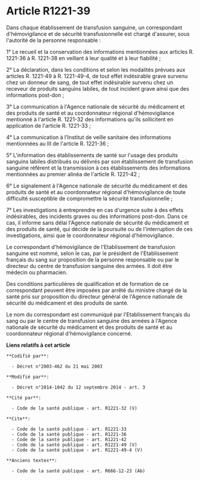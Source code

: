 # Article R1221-39

Dans chaque établissement de transfusion sanguine, un correspondant d'hémovigilance et de sécurité transfusionnelle est
chargé d'assurer, sous l'autorité de la personne responsable : 

1° Le recueil et la conservation des informations mentionnées aux articles R. 1221-36 à R. 1221-38 en veillant à leur qualité
et à leur fiabilité ; 

2° La déclaration, dans les conditions et selon les modalités prévues aux articles R. 1221-49 à R. 1221-49-4, de tout effet
indésirable grave survenu chez un donneur de sang, de tout effet indésirable survenu chez un receveur de produits sanguins
labiles, de tout incident grave ainsi que des informations post-don ; 

3° La communication à l'Agence nationale de sécurité du médicament et des produits de santé et au coordonnateur régional
d'hémovigilance mentionné à l'article R. 1221-32 des informations qu'ils sollicitent en application de l'article R.
1221-33 ; 

4° La communication à l'Institut de veille sanitaire des informations mentionnées au III de l'article R. 1221-36 ; 

5° L'information des établissements de santé sur l'usage des produits sanguins labiles distribués ou délivrés par son
établissement de transfusion sanguine référent et la transmission à ces établissements des informations mentionnées au
premier alinéa de l'article R. 1221-42 ; 

6° Le signalement à l'Agence nationale de sécurité du médicament et des produits de santé et au coordonnateur régional
d'hémovigilance de toute difficulté susceptible de compromettre la sécurité transfusionnelle ; 

7° Les investigations à entreprendre en cas d'urgence suite à des effets indésirables, des incidents graves ou des
informations post-don. Dans ce cas, il informe sans délai l'Agence nationale de sécurité du médicament et des produits de
santé, qui décide de la poursuite ou de l'interruption de ces investigations, ainsi que le coordonnateur régional
d'hémovigilance. 

Le correspondant d'hémovigilance de l'Etablissement de transfusion sanguine est nommé, selon le cas, par le président de
l'Etablissement français du sang sur proposition de la personne responsable ou par le directeur du centre de transfusion
sanguine des armées. Il doit être médecin ou pharmacien. 

Des conditions particulières de qualification et de formation de ce correspondant peuvent être imposées par arrêté du
ministre chargé de la santé pris sur proposition du directeur général de l'Agence nationale de sécurité du médicament et des
produits de santé. 

Le nom du correspondant est communiqué par l'Etablissement français du sang ou par le centre de transfusion sanguine des
armées à l'Agence nationale de sécurité du médicament et des produits de santé et au coordonnateur régional d'hémovigilance
concerné.

**Liens relatifs à cet article**

	**Codifié par**:

	  - Décret n°2003-462 du 21 mai 2003

	**Modifié par**:

	  - Décret n°2014-1042 du 12 septembre 2014 - art. 3

	**Cité par**:

	  - Code de la santé publique - art. R1221-32 (V)

	**Cite**:

	  - Code de la santé publique - art. R1221-33
	  - Code de la santé publique - art. R1221-36
	  - Code de la santé publique - art. R1221-42
	  - Code de la santé publique - art. R1221-49 (V)
	  - Code de la santé publique - art. R1221-49-4 (V)

	**Anciens textes**:

	  - Code de la santé publique - art. R666-12-23 (Ab)
